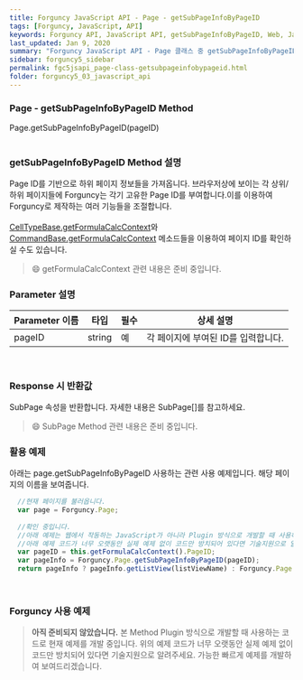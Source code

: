 ```yaml
---
title: Forguncy JavaScript API - Page - getSubPageInfoByPageID
tags: [Forguncy, JavaScript, API]
keywords: Forguncy API, JavaScript API, getSubPageInfoByPageID, Web, JavaScript, API
last_updated: Jan 9, 2020
summary: "Forguncy JavaScript API - Page 클래스 중 getSubPageInfoByPageID Method에 대해 설명합니다."
sidebar: forguncy5_sidebar
permalink: fgc5jsapi_page-class-getsubpageinfobypageid.html
folder: forguncy5_03_javascript_api
---
```


### Page - getSubPageInfoByPageID Method
Page.getSubPageInfoByPageID(pageID)
<br /><br />

### getSubPageInfoByPageID Method 설명
Page ID를 기반으로 하위 페이지 정보들을 가져옵니다. 브라우저상에 보이는 각 상위/하위 페이지들에 Forguncy는 각기 고유한 Page ID를 부여합니다.이를 이용하여 Forguncy로 제작하는 여러 기능들을 조절합니다. <br /><br />[CellTypeBase.getFormulaCalcContext]()와 [CommandBase.getFormulaCalcContext]() 메소드들을 이용하여 페이지 ID를 확인하실 수도 있습니다.

> 😄 getFormulaCalcContext 관련 내용은 준비 중입니다.

<!-- <br /><br /> 위 memo를 삭제할 때 comment 제거 -->

### Parameter 설명

| Parameter 이름 | 타입 | 필수 | 상세 설명 |
| --- | --- | --- | --- |
| pageID | string | 예 | 각 페이지에 부여된 ID를 입력합니다. |

<br />

### Response 시 반환값
SubPage 속성을 반환합니다. 자세한 내용은 SubPage[]를 참고하세요.

> 😄 SubPage Method 관련 내용은 준비 중입니다.

<!-- <br /><br /> 위 memo를 삭제할 때 comment 제거 -->

### 활용 예제
아래는 page.getSubPageInfoByPageID 사용하는 관련 사용 예제입니다. 해당 페이지의 이름을 보여줍니다.
<br />

~~~javascript
  //현재 페이지를 불러옵니다.
  var page = Forguncy.Page;
  
  //확인 중입니다.
  //아래 예제는 웹에서 작동하는 JavaScript가 아니라 Plugin 방식으로 개발할 때 사용하는 코드로 현재 예제를 개발 중입니다.
  //아래 예제 코드가 너무 오랫동안 실제 예제 없이 코드만 방치되어 있다면 기술지원으로 알려주세요. 가능한 빠르게 예제를 개발하여 보여드리겠습니다.
  var pageID = this.getFormulaCalcContext().PageID;
  var pageInfo = Forguncy.Page.getSubPageInfoByPageID(pageID);
  return pageInfo ? pageInfo.getListView(listViewName) : Forguncy.Page.getListView(listViewName, false);
~~~

<br />

### Forguncy 사용 예제

> **아직 준비되지 않았습니다.**
> 본 Method Plugin 방식으로 개발할 때 사용하는 코드로 현재 예제를 개발 중입니다.
> 위의 예제 코드가 너무 오랫동안 실제 예제 없이 코드만 방치되어 있다면 기술지원으로 알려주세요. 가능한 빠르게 예제를 개발하여 보여드리겠습니다.


<br /><br />